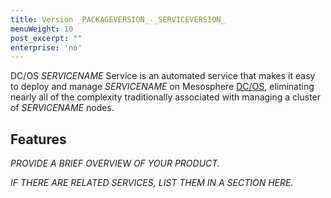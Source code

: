 ```yaml
---
title: Version _PACKAGEVERSION_-_SERVICEVERSION_
menuWeight: 10
post_excerpt: ""
enterprise: 'no'
---
```


DC/OS _SERVICENAME_ Service is an automated service that makes it easy to deploy and manage _SERVICENAME_ on Mesosphere [DC/OS](https://mesosphere.com/product/), eliminating nearly all of the complexity traditionally associated with managing a cluster of _SERVICENAME_ nodes.

## Features

_PROVIDE A BRIEF OVERVIEW OF YOUR PRODUCT._

_IF THERE ARE RELATED SERVICES, LIST THEM IN A SECTION HERE._
